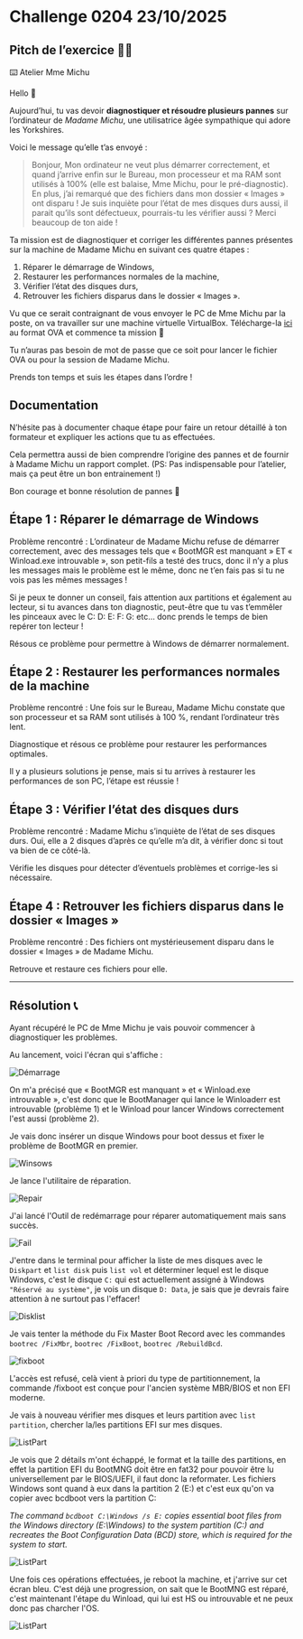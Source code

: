 # Challenge 0204 23/10/2025

## Pitch de l’exercice 🧑‍🏫

⌨️ Atelier Mme Michu

Hello 👋

Aujourd’hui, tu vas devoir **diagnostiquer et résoudre plusieurs pannes** sur l’ordinateur de *Madame Michu*, une utilisatrice âgée sympathique qui adore les Yorkshires.

Voici le message qu’elle t’as envoyé :

> Bonjour,
> Mon ordinateur ne veut plus démarrer correctement, et quand j’arrive enfin sur le Bureau, mon processeur et ma RAM sont utilisés à 100% (elle est balaise, Mme Michu, pour le pré-diagnostic). En plus, j’ai remarqué que des fichiers dans mon dossier « Images » ont disparu ! Je suis inquiète pour l’état de mes disques durs aussi, il parait qu’ils sont défectueux, pourrais-tu les vérifier aussi ?
> Merci beaucoup de ton aide !

Ta mission est de diagnostiquer et corriger les différentes pannes présentes sur la machine de Madame Michu en suivant ces quatre étapes :

1. Réparer le démarrage de Windows,
2. Restaurer les performances normales de la machine,
3. Vérifier l’état des disques durs,
4. Retrouver les fichiers disparus dans le dossier « Images ».

Vu que ce serait contraignant de vous envoyer le PC de Mme Michu par la poste, on va travailler sur une machine virtuelle VirtualBox. Télécharge-la [ici](https://drive.google.com/drive/u/0/folders/1gFLf4c9vBFUtFSUy1Q04AFhvRddjFzzH) au format OVA et commence ta mission 💪

Tu n’auras pas besoin de mot de passe que ce soit pour lancer le fichier OVA ou pour la session de Madame Michu.

Prends ton temps et suis les étapes dans l’ordre !

## Documentation

N’hésite pas à documenter chaque étape pour faire un retour détaillé à ton formateur et expliquer les actions que tu as effectuées.

Cela permettra aussi de bien comprendre l’origine des pannes et de fournir à Madame Michu un rapport complet. (PS: Pas indispensable pour l’atelier, mais ça peut être un bon entrainement !)

Bon courage et bonne résolution de pannes 💪

## Étape 1 : Réparer le démarrage de Windows

Problème rencontré : L’ordinateur de Madame Michu refuse de démarrer correctement, avec des messages tels que « BootMGR est manquant » ET « Winload.exe introuvable », son petit-fils a testé des trucs, donc il n’y a plus les messages mais le problème est le même, donc ne t’en fais pas si tu ne vois pas les mêmes messages !

Si je peux te donner un conseil, fais attention aux partitions et également au lecteur, si tu avances dans ton diagnostic, peut-être que tu vas t’emmêler les pinceaux avec le C: D: E: F: G: etc… donc prends le temps de bien repérer ton lecteur !

Résous ce problème pour permettre à Windows de démarrer normalement.

## Étape 2 : Restaurer les performances normales de la machine

Problème rencontré : Une fois sur le Bureau, Madame Michu constate que son processeur et sa RAM sont utilisés à 100 %, rendant l’ordinateur très lent.

Diagnostique et résous ce problème pour restaurer les performances optimales.

Il y a plusieurs solutions je pense, mais si tu arrives à restaurer les performances de son PC, l’étape est réussie !

## Étape 3 : Vérifier l’état des disques durs

Problème rencontré : Madame Michu s’inquiète de l’état de ses disques durs. Oui, elle a 2 disques d’après ce qu’elle m’a dit, à vérifier donc si tout va bien de ce côté-là.

Vérifie les disques pour détecter d’éventuels problèmes et corrige-les si nécessaire.

## Étape 4 : Retrouver les fichiers disparus dans le dossier « Images »

Problème rencontré : Des fichiers ont mystérieusement disparu dans le dossier « Images » de Madame Michu.

Retrouve et restaure ces fichiers pour elle.

---

## Résolution 📞

Ayant récupéré le PC de Mme Michu je vais pouvoir commencer à diagnostiquer les problèmes.

Au lancement, voici l'écran qui s'affiche :

![Démarrage](../images/TPmichu1.png)

On m'a précisé que « BootMGR est manquant » et « Winload.exe introuvable », c'est donc que le BootManager qui lance le Winloaderr est introuvable (problème 1) et le Winload pour lancer Windows correctement l'est aussi (problème 2).

Je vais donc insérer un disque Windows pour boot dessus et fixer le problème de BootMGR en premier.

![Winsows](../images/TPmichu2.png)

Je lance l'utilitaire de réparation.

![Repair](../images/TPmichu3.png)

J'ai lancé l'Outil de redémarrage pour réparer automatiquement mais sans succès.

![Fail](../images/TPmichu4.png)

J'entre dans le terminal pour afficher la liste de mes disques avec le ``Diskpart`` et ``list disk`` puis ``list vol`` et déterminer lequel est le disque Windows, c'est le disque ``C:`` qui est actuellement assigné à Windows ``"Réservé au système"``, je vois un disque ``D: Data``, je sais que je devrais faire attention à ne surtout pas l'effacer!

![Disklist](../images/TPmichu5.png)

Je vais tenter la méthode du Fix Master Boot Record avec les commandes ``bootrec /FixMbr``, ``bootrec /FixBoot``, ``bootrec /RebuildBcd``.

![fixboot](../images/TPmichu6.png)

L'accès est refusé, celà vient à priori du type de partitionnement, la commande /fixboot est conçue pour l'ancien système MBR/BIOS et non EFI moderne.

Je vais à nouveau vérifier mes disques et leurs partition avec ``list partition``, chercher la/les partitions EFI sur mes disques.

![ListPart](../images/TPmichu7.png)

Je vois que 2 détails m'ont échappé, le format et la taille des partitions, en effet la partition EFI du BootMNG doit être en fat32 pour pouvoir être lu universellement par le BIOS/UEFI, il faut donc la reformater. Les fichiers Windows sont quand à eux dans la partition 2 (E:) et c'est eux qu'on va copier avec bcdboot vers la partition C:

*The command ``bcdboot C:\Windows /s E:`` copies essential boot files from the Windows directory (E:\Windows) to the system partition (C:) and recreates the Boot Configuration Data (BCD) store, which is required for the system to start.*

![ListPart](../images/TPmichu8.png)

Une fois ces opérations effectuées, je reboot la machine, et j'arrive sur cet écran bleu. C'est déjà une progression, on sait que le BootMNG est réparé, c'est maintenant l'étape du Winload, qui lui est HS ou introuvable et ne peux donc pas charcher l'OS.

![ListPart](../images/TPmichu9.png)
